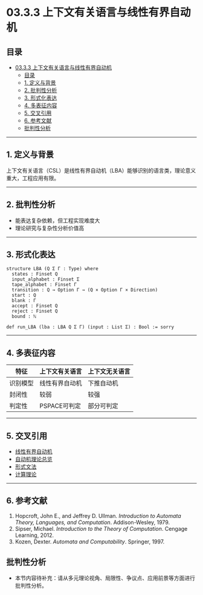 # 03.3.3 上下文有关语言与线性有界自动机

## 目录

- [03.3.3 上下文有关语言与线性有界自动机](#0333-上下文有关语言与线性有界自动机)
  - [目录](#目录)
  - [1. 定义与背景](#1-定义与背景)
  - [2. 批判性分析](#2-批判性分析)
  - [3. 形式化表达](#3-形式化表达)
  - [4. 多表征内容](#4-多表征内容)
  - [5. 交叉引用](#5-交叉引用)
  - [6. 参考文献](#6-参考文献)
  - [批判性分析](#批判性分析)

---

## 1. 定义与背景

上下文有关语言（CSL）是线性有界自动机（LBA）能够识别的语言类，理论意义重大，工程应用有限。

---

## 2. 批判性分析

- 能表达复杂依赖，但工程实现难度大
- 理论研究与复杂性分析价值高

---

## 3. 形式化表达

```lean
structure LBA (Q Σ Γ : Type) where
  states : Finset Q
  input_alphabet : Finset Σ
  tape_alphabet : Finset Γ
  transition : Q → Option Γ → (Q × Option Γ × Direction)
  start : Q
  blank : Γ
  accept : Finset Q
  reject : Finset Q
  bound : ℕ

def run_LBA (lba : LBA Q Σ Γ) (input : List Σ) : Bool := sorry
```

---

## 4. 多表征内容

| 特征 | 上下文有关语言 | 上下文无关语言 |
|------|----------------|----------------|
| 识别模型 | 线性有界自动机 | 下推自动机 |
| 封闭性 | 较弱 | 较强 |
| 判定性 | PSPACE可判定 | 部分可判定 |

---

## 5. 交叉引用

- [线性有界自动机](../01_Automata_Theory/03.1.4_Linear_Bounded_Automaton.md)
- [自动机理论总览](README.md)
- [形式文法](../03.2_Formal_Grammars.md)
- [计算理论](README.md)

---

## 6. 参考文献

1. Hopcroft, John E., and Jeffrey D. Ullman. *Introduction to Automata Theory, Languages, and Computation*. Addison-Wesley, 1979.
2. Sipser, Michael. *Introduction to the Theory of Computation*. Cengage Learning, 2012.
3. Kozen, Dexter. *Automata and Computability*. Springer, 1997.

## 批判性分析

- 本节内容待补充：请从多元理论视角、局限性、争议点、应用前景等方面进行批判性分析。
